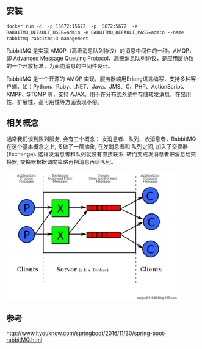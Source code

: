 ## 安装
```
docker run -d  -p 15672:15672  -p  5672:5672  -e RABBITMQ_DEFAULT_USER=admin -e RABBITMQ_DEFAULT_PASS=admin --name rabbitmq rabbitmq:3-management
```
RabbitMQ 是实现 AMQP（高级消息队列协议）的消息中间件的一种。AMQP，即 Advanced Message Queuing Protocol，高级消息队列协议，是应用层协议的一个开放标准，为面向消息的中间件设计。

RabbitMQ 是一个开源的 AMQP 实现，服务器端用Erlang语言编写，支持多种客户端，如：Python、Ruby、.NET、Java、JMS、C、PHP、ActionScript、XMPP、STOMP 等，支持 AJAX。用于在分布式系统中存储转发消息，在易用性、扩展性、高可用性等方面表现不俗。

## 相关概念

通常我们谈到队列服务, 会有三个概念： 发消息者、队列、收消息者，RabbitMQ 在这个基本概念之上, 多做了一层抽象, 在发消息者和 队列之间, 加入了交换器 (Exchange). 这样发消息者和队列就没有直接联系, 转而变成发消息者把消息给交换器, 交换器根据调度策略再把消息再给队列。

 ![mq-2](
  ./RabbitMQ.png)

## 参考

http://www.ityouknow.com/springboot/2016/11/30/spring-boot-rabbitMQ.html
